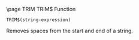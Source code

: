 \page TRIM TRIM$ Function
```basic
TRIM$(string-expression)
```
Removes spaces from the start and end of a string.

